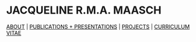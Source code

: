 # JACQUELINE  R.M.A.  MAASCH

<div class="topnav">
  <a href="about.html" style="color: rgb(0,0,0)"><font color="000000">ABOUT</font></a> | 
  <a href="pubs.html" style="color: rgb(0,0,0)"><font color="000000">PUBLICATIONS + PRESENTATIONS</font></a> | 
  <a href="projects.html" style="color: rgb(0,0,0)"><font color="000000">PROJECTS</font></a> | 
  <a href="cv.html" style="color: rgb(0,0,0)"><font color="000000">CURRICULUM VITAE</font></a> 
</div>
